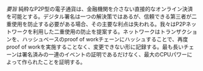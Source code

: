 *要旨*
純粋なP2P型の電子通貨は、金融機関を介さない直接的なオンライン決済を可能とする。デジタル署名は一つの解決策ではあるが、信頼できる第三者が二重使用を防止する必要がある場合、その主要な利点は失われる。我々はP2Pネットワークを利用した二重使用の防止を提案する。ネットワークはトランザクションを、ハッシュベースのproof of workチェーンにハッシュすることで、再度proof of workを実施することなく、変更できない形に記録する。最も長いチェーンは署名済みの一連のイベントの証明であるだけなく、最大のCPUパワーによって作られたことを証明する。